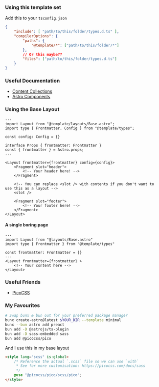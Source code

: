 
### Using this template set

Add this to your `tsconfig.json`
```json
{
	"include": [ "path/to/this/folder/types.d.ts" ],
	"compilerOptions": {
		"paths": {
			"@template/*": ["path/to/this/folder/*"]
		},
		// Or this maybe??
		"files": ["path/to/this/folder/types.d.ts"]
	}
}
```

### Useful Documentation

* [Content Collections](https://docs.astro.build/en/guides/content-collections/)  
* [Astro Components](https://docs.astro.build/en/basics/astro-components/)  

### Using the Base Layout

```astro
---
import Layout from "@template/layouts/Base.astro";
import type { Frontmatter, Config } from "@template/types";

const config: Config = {}

interface Props { frontmatter: Frontmatter }
const { frontmatter } = Astro.props;
---

<Layout frontmatter={frontmatter} config={config}>
	<Fragment slot="header">
		<!-- Your header here! -->
	</Fragment>

	<!-- You can replace <slot /> with contents if you don't want to use this as a layout -->
	<slot />

	<Fragment slot="footer">
		<!-- Your footer here! -->
	</Fragment>
</Layout>
```

#### A single boring page

```astro
---
import Layout from "@layouts/Base.astro"
import type { Frontmatter } from "@template/types"

const frontmatter: Frontmatter = {}
---
<Layout frontmatter={frontmatter} >
	<!-- Your content here -->	
</Layout>
```

### Useful Friends

* [PicoCSS](https://picocss.com/)  

### My Favourites

```bash
# Swap bunx & bun out for your preferred package manager
bunx create-astro@latest $YOUR_DIR --template minimal
bunx --bun astro add preact
bun add -D @astrojs/ts-plugin
bun add -D sass-embedded sass
bun add @picocss/pico
```

And I use this in my base layout
```html
<style lang="scss" is:global>
	/* Reference the actual `.scss` file so we can use `with`
	 * See for more customisation: https://picocss.com/docs/sass
	 */
	@use "@picocss/pico/scss/pico";
</style>
```
